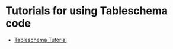 # Tutorials for using Tableschema code

- [Tableschema Tutorial](tutorials/tableschema-tutorials/tableschema-tutorial.md)